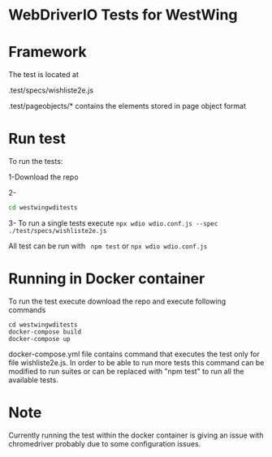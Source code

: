 # WebDriverIO Tests for WestWing

# Framework
The test is located at

.test/specs/wishliste2e.js 

.test/pageobjects/* contains the elements stored in page object format

# Run test
To run the tests:

1-Download the repo

2-
```cmd
cd westwingwditests
```
3- To run a single tests execute
```npx wdio wdio.conf.js --spec ./test/specs/wishliste2e.js```

All test can be run with
``` npm test```
or ```npx wdio wdio.conf.js```

# Running in Docker container
To run the test execute download the repo and execute following commands


```docker
cd westwingwditests
docker-compose build
docker-compose up
```

docker-compose.yml file contains command that executes the test only for file wishliste2e.js.
In order to be able to run more tests this command can be modified to run suites or can be replaced with "npm test" to run all the available tests.

# Note
Currently running the test within the docker container is giving an issue with chromedriver probably due to some configuration issues.

